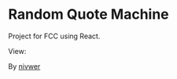# Random Quote Machine

Project for FCC using React.

View: 

By <a href="https://github.com/nivwer">nivwer</a>
